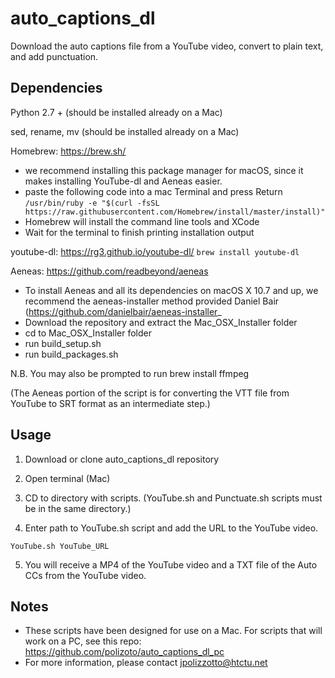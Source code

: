 # auto_captions_dl
Download the auto captions file from a YouTube video, convert to plain text, and add punctuation.

## Dependencies

Python 2.7 + (should be installed already on a Mac)

sed, rename, mv (should be installed already on a Mac)

Homebrew: https://brew.sh/
- we recommend installing this package manager for macOS, since it makes installing YouTube-dl and Aeneas easier.
- paste the following code into a mac Terminal and press Return
`/usr/bin/ruby -e "$(curl -fsSL https://raw.githubusercontent.com/Homebrew/install/master/install)"`
- Homebrew will install the command line tools and XCode
- Wait for the terminal to finish printing installation output

youtube-dl: https://rg3.github.io/youtube-dl/
`brew install youtube-dl`

Aeneas: https://github.com/readbeyond/aeneas
- To install Aeneas and all its dependencies on macOS X 10.7 and up, we recommend the aeneas-installer method provided Daniel Bair (https://github.com/danielbair/aeneas-installer_
- Download the repository and extract the Mac_OSX_Installer folder
- cd to Mac_OSX_Installer folder
- run build_setup.sh
- run build_packages.sh

N.B. You may also be prompted to run brew install ffmpeg

(The Aeneas portion of the script is for converting the VTT file from YouTube to SRT format as an intermediate step.)

## Usage
1) Download or clone auto_captions_dl repository

2) Open terminal (Mac)

3) CD to directory with scripts. (YouTube.sh and Punctuate.sh scripts must be in the same directory.)

4) Enter path to YouTube.sh script and add the URL to the YouTube video.

`YouTube.sh YouTube_URL`

5) You will receive a MP4 of the YouTube video and a TXT file of the Auto CCs from the YouTube video.

## Notes

- These scripts have been designed for use on a Mac. For scripts that will work on a PC, see this repo: https://github.com/polizoto/auto_captions_dl_pc
- For more information, please contact jpolizzotto@htctu.net
